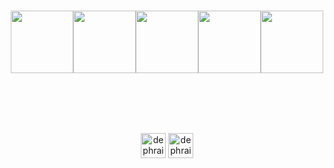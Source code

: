 <link rel="stylesheet" type="text/css" href="style.css">
<br>
<br>
<br>
<br>
<br>
<br>
<br>
<br>
<br>
<p align="center">
  <img src="https://media3.giphy.com/media/ln7z2eWriiQAllfVcn/200w.webp" width="100"><img src="https://i.giphy.com/media/LMt9638dO8dftAjtco/200.webp" width="100"><img src="https://i.giphy.com/media/eNAsjO55tPbgaor7ma/200w.webp" width="100"><img src="https://i.giphy.com/media/KzJkzjggfGN5Py6nkT/200.webp" width="100"><img src="https://i.giphy.com/media/IdyAQJVN2kVPNUrojM/200.webp" width="100"><br><br>
</p>
<br>
<br>
<br>
<p align="center">
<a href="https://br.linkedin.com/in/luan-mar%C3%A7al-71b111220" target="_blank"><img align="center" src="https://cdn.jsdelivr.net/npm/simple-icons@3.0.1/icons/linkedin.svg" alt="dephraiim" height="40" width="40" /></a>
<a href="https://www.instagram.com/luanmarcal_/" target="_blank"><img align="center" src="https://cdn.jsdelivr.net/npm/simple-icons@3.0.1/icons/instagram.svg" alt="dephraiim" height="40" width="40" /></a>
</p>
<br>
<br>
<br>

<!--
**luanmarcal/luanmarcal** is a ✨ _special_ ✨ repository because its `README.md` (this file) appears on your GitHub profile.

Here are some ideas to get you started:

- 🔭 I’m currently working on ...
- 🌱 I’m currently learning ...
- 👯 I’m looking to collaborate on ...
- 🤔 I’m looking for help with ...
- 💬 Ask me about ...
- 📫 How to reach me: ...
- 😄 Pronouns: ...
- ⚡ Fun fact: ...
-->
